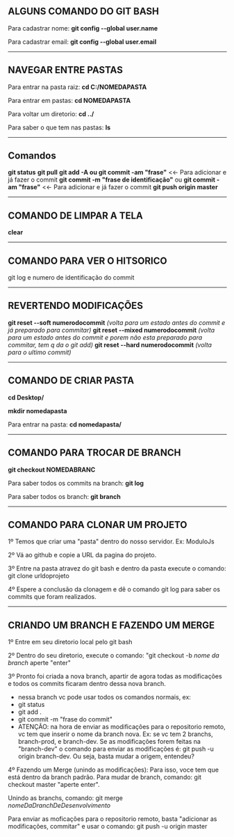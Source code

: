 ## ALGUNS COMANDO DO GIT BASH

Para cadastrar nome: **git config --global user.name**

Para cadastrar email: **git config --global user.email**

---

## NAVEGAR ENTRE PASTAS

Para entrar na pasta raiz: **cd C:/NOMEDAPASTA**

Para entrar em pastas: **cd NOMEDAPASTA**

Para voltar um diretorio: **cd ../**

Para saber o que tem nas pastas: **ls**

---

## Comandos

**git status**
**git pull**
**git add -A ou git commit -am "frase"** <<- Para adicionar e já fazer o commit
**git commit -m "frase de identificação"** ou **git commit -am "frase"** <<- Para adicionar e já fazer o commit
**git push origin master**

---

## COMANDO DE LIMPAR A TELA

**clear**

---

## COMANDO PARA VER O HITSORICO

git log e numero de identificação do commit

---

## REVERTENDO MODIFICAÇÕES

**git reset --soft numerodocommit** _(volta para um estado antes do commit e já preparado para commitar)_
**git reset --mixed numerodocommit** _(volta para um estado antes do commit e porem não esta preparado para commitar, tem q da o git add)_
**git reset --hard numerodocommit** _(volta para o ultimo commit)_

---

## COMANDO DE CRIAR PASTA

**cd Desktop/**

**mkdir nomedapasta**

Para entrar na pasta: **cd nomedapasta/**

---

## COMANDO PARA TROCAR DE BRANCH

**git checkout NOMEDABRANC**

Para saber todos os commits na branch: **git log**

Para saber todos os branch: **git branch**

---

## COMANDO PARA CLONAR UM PROJETO

1º Temos que criar uma "pasta" dentro do nosso servidor. Ex: ModuloJs

2º Vá ao github e copie a URL da pagina do projeto.

3º Entre na pasta atravez do git bash e dentro da pasta execute o comando: git clone urldoprojeto

4º Espere a conclusão da clonagem e dê o comando git log para saber os commits que foram realizados.

---

## CRIANDO UM BRANCH E FAZENDO UM MERGE

1º Entre em seu diretorio local pelo git bash

2º Dentro do seu diretorio, execute o comando: "git checkout -b _nome da branch_ aperte "enter"

3º Pronto foi criada a nova branch, apartir de agora todas as modificações e todos os commits ficaram dentro dessa nova branch.

- nessa branch vc pode usar todos os comandos normais, ex:
- git status
- git add .
- git commit -m "frase do commit"
- ATENÇÃO: na hora de enviar as modificações para o repositorio remoto, vc tem que inserir o nome da branch nova. Ex: se vc tem 2 branchs, branch-prod, e branch-dev. Se as modificações forem feitas na "branch-dev" o comando para enviar as modificações é: git push -u origin branch-dev. Ou seja, basta mudar a origem, entendeu?

4º Fazendo um Merge (unindo as modificações): Para isso, voce tem que está dentro da branch padrão. Para mudar de branch, comando: git checkout master "aperte enter".

Unindo as branchs, comando: git merge _nomeDaDranchDeDesenvolvimento_

Para enviar as moficações para o repositorio remoto, basta "adicionar as modificações, commitar" e usar o comando: git push -u origin master
